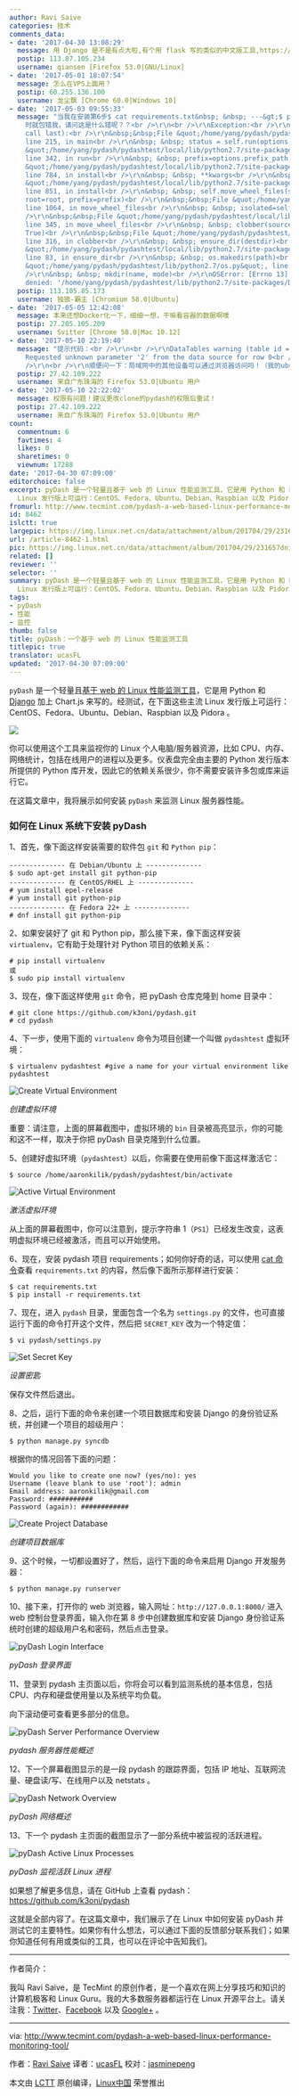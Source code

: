 ```yaml
---
author: Ravi Saive
categories: 技术
comments_data:
- date: '2017-04-30 13:08:29'
  message: 用 Django 是不是有点大啦,有个用 flask 写的类似的中文版工具,https://github.com/hypersport/sysinfo
  postip: 113.87.105.234
  username: qiansen [Firefox 53.0|GNU/Linux]
- date: '2017-05-01 18:07:54'
  message: 怎么在VPS上面用？
  postip: 60.255.136.100
  username: 龙尘飘 [Chrome 60.0|Windows 10]
- date: '2017-05-03 09:55:33'
  message: "当我在安装第6步$ cat requirements.txt&nbsp; &nbsp; ---&gt;$ pip install -r requirements.txt
    时就包错我，请问这是什么错呢？？<br />\r\n<br />\r\nException:<br />\r\nTraceback (most recent
    call last):<br />\r\n&nbsp;&nbsp;File &quot;/home/yang/pydash/pydashtest/local/lib/python2.7/site-packages/pip/basecommand.py&quot;,
    line 215, in main<br />\r\n&nbsp; &nbsp; status = self.run(options, args)<br />\r\n&nbsp;&nbsp;File
    &quot;/home/yang/pydash/pydashtest/local/lib/python2.7/site-packages/pip/commands/install.py&quot;,
    line 342, in run<br />\r\n&nbsp; &nbsp; prefix=options.prefix_path,<br />\r\n&nbsp;&nbsp;File
    &quot;/home/yang/pydash/pydashtest/local/lib/python2.7/site-packages/pip/req/req_set.py&quot;,
    line 784, in install<br />\r\n&nbsp; &nbsp; **kwargs<br />\r\n&nbsp;&nbsp;File
    &quot;/home/yang/pydash/pydashtest/local/lib/python2.7/site-packages/pip/req/req_install.py&quot;,
    line 851, in install<br />\r\n&nbsp; &nbsp; self.move_wheel_files(self.source_dir,
    root=root, prefix=prefix)<br />\r\n&nbsp;&nbsp;File &quot;/home/yang/pydash/pydashtest/local/lib/python2.7/site-packages/pip/req/req_install.py&quot;,
    line 1064, in move_wheel_files<br />\r\n&nbsp; &nbsp; isolated=self.isolated,<br
    />\r\n&nbsp;&nbsp;File &quot;/home/yang/pydash/pydashtest/local/lib/python2.7/site-packages/pip/wheel.py&quot;,
    line 345, in move_wheel_files<br />\r\n&nbsp; &nbsp; clobber(source, lib_dir,
    True)<br />\r\n&nbsp;&nbsp;File &quot;/home/yang/pydash/pydashtest/local/lib/python2.7/site-packages/pip/wheel.py&quot;,
    line 316, in clobber<br />\r\n&nbsp; &nbsp; ensure_dir(destdir)<br />\r\n&nbsp;&nbsp;File
    &quot;/home/yang/pydash/pydashtest/local/lib/python2.7/site-packages/pip/utils/__init__.py&quot;,
    line 83, in ensure_dir<br />\r\n&nbsp; &nbsp; os.makedirs(path)<br />\r\n&nbsp;&nbsp;File
    &quot;/home/yang/pydash/pydashtest/lib/python2.7/os.py&quot;, line 157, in makedirs<br
    />\r\n&nbsp; &nbsp; mkdir(name, mode)<br />\r\nOSError: [Errno 13] Permission
    denied: '/home/yang/pydash/pydashtest/lib/python2.7/site-packages/Django-1.6.8.dist-info'"
  postip: 113.105.85.173
  username: 独狼-霸主 [Chromium 58.0|Ubuntu]
- date: '2017-05-05 12:42:08'
  message: 本来还想Docker化一下，细细一想，干嘛看容器的数据啊噗
  postip: 27.205.105.209
  username: Svitter [Chrome 58.0|Mac 10.12]
- date: '2017-05-10 22:19:40'
  message: "提示代码：<br />\r\n<br />\r\nDataTables warning (table id = 'get_netstat'):
    Requested unknown parameter '2' from the data source for row 0<br />\r\n<br />\r\n内存使用曲线无内容！<br
    />\r\n<br />\r\n顺便问一下：局域网中的其他设备可以通过浏览器访问吗！（我的ubuntu server 的局域网web访问功能已设置完成，并能通过IP成功访问apache介绍网页。）"
  postip: 27.42.109.222
  username: 来自广东珠海的 Firefox 53.0|Ubuntu 用户
- date: '2017-05-10 22:22:02'
  message: 权限有问题！建议更改clone的pydash的权限后重试！
  postip: 27.42.109.222
  username: 来自广东珠海的 Firefox 53.0|Ubuntu 用户
count:
  commentnum: 6
  favtimes: 4
  likes: 0
  sharetimes: 0
  viewnum: 17288
date: '2017-04-30 07:09:00'
editorchoice: false
excerpt: pyDash 是一个轻量且基于 web 的 Linux 性能监测工具，它是用 Python 和 Django 加上 Chart.js 来写的。经测试，在下面这些主流
  Linux 发行版上可运行：CentOS、Fedora、Ubuntu、Debian、Raspbian 以及 Pidora 。
fromurl: http://www.tecmint.com/pydash-a-web-based-linux-performance-monitoring-tool/
id: 8462
islctt: true
largepic: https://img.linux.net.cn/data/attachment/album/201704/29/231657dni4cqi6bz6cjjci.jpg
url: /article-8462-1.html
pic: https://img.linux.net.cn/data/attachment/album/201704/29/231657dni4cqi6bz6cjjci.jpg.thumb.jpg
related: []
reviewer: ''
selector: ''
summary: pyDash 是一个轻量且基于 web 的 Linux 性能监测工具，它是用 Python 和 Django 加上 Chart.js 来写的。经测试，在下面这些主流
  Linux 发行版上可运行：CentOS、Fedora、Ubuntu、Debian、Raspbian 以及 Pidora 。
tags:
- pyDash
- 性能
- 监控
thumb: false
title: pyDash：一个基于 web 的 Linux 性能监测工具
titlepic: true
translator: ucasFL
updated: '2017-04-30 07:09:00'
---
```


`pyDash` 是一个轻量且[基于 web 的 Linux 性能监测工具](http://www.tecmint.com/command-line-tools-to-monitor-linux-performance/)，它是用 Python 和 [Django](http://www.tecmint.com/install-and-configure-django-web-framework-in-centos-debian-ubuntu/) 加上 Chart.js 来写的。经测试，在下面这些主流 Linux 发行版上可运行：CentOS、Fedora、Ubuntu、Debian、Raspbian 以及 Pidora 。


![](https://img.linux.net.cn/data/attachment/album/201704/29/231657dni4cqi6bz6cjjci.jpg)


你可以使用这个工具来监视你的 Linux 个人电脑/服务器资源，比如 CPU、内存、网络统计，包括在线用户的进程以及更多。仪表盘完全由主要的 Python 发行版本所提供的 Python 库开发，因此它的依赖关系很少，你不需要安装许多包或库来运行它。


在这篇文章中，我将展示如何安装 `pyDash` 来监测 Linux 服务器性能。


### 如何在 Linux 系统下安装 pyDash


1、首先，像下面这样安装需要的软件包 `git` 和 `Python pip`：



```
-------------- 在 Debian/Ubuntu 上 --------------
$ sudo apt-get install git python-pip
-------------- 在 CentOS/RHEL 上 --------------
# yum install epel-release
# yum install git python-pip
-------------- 在 Fedora 22+ 上 --------------
# dnf install git python-pip

```

2、如果安装好了 git 和 Python pip，那么接下来，像下面这样安装 `virtualenv`，它有助于处理针对 Python 项目的依赖关系：



```
# pip install virtualenv
或
$ sudo pip install virtualenv

```

3、现在，像下面这样使用 `git` 命令，把 pyDash 仓库克隆到 home 目录中：



```
# git clone https://github.com/k3oni/pydash.git
# cd pydash

```

4、下一步，使用下面的 `virtualenv` 命令为项目创建一个叫做 `pydashtest` 虚拟环境：



```
$ virtualenv pydashtest #give a name for your virtual environment like pydashtest

```

![Create Virtual Environment](https://img.linux.net.cn/data/attachment/album/201704/29/231707s638ynr9hzvtwn44.png)


*创建虚拟环境*


重要：请注意，上面的屏幕截图中，虚拟环境的 `bin` 目录被高亮显示，你的可能和这不一样，取决于你把 pyDash 目录克隆到什么位置。


5、创建好虚拟环境（`pydashtest`）以后，你需要在使用前像下面这样激活它：



```
$ source /home/aaronkilik/pydash/pydashtest/bin/activate

```

![Active Virtual Environment](https://img.linux.net.cn/data/attachment/album/201704/29/231707mookakkzwvnvatk7.png)


*激活虚拟环境*


从上面的屏幕截图中，你可以注意到，提示字符串 1（`PS1`）已经发生改变，这表明虚拟环境已经被激活，而且可以开始使用。


6、现在，安装 pydash 项目 requirements；如何你好奇的话，可以使用 [cat 命令](http://www.tecmint.com/13-basic-cat-command-examples-in-linux/)查看 `requirements.txt` 的内容，然后像下面所示那样进行安装：



```
$ cat requirements.txt
$ pip install -r requirements.txt

```

7、现在，进入 `pydash` 目录，里面包含一个名为 `settings.py` 的文件，也可直接运行下面的命令打开这个文件，然后把 `SECRET_KEY` 改为一个特定值：



```
$ vi pydash/settings.py

```

![Set Secret Key](https://img.linux.net.cn/data/attachment/album/201704/29/231708tmbm9i0dbzb9m9nv.png)


*设置密匙*


保存文件然后退出。


8、之后，运行下面的命令来创建一个项目数据库和安装 Django 的身份验证系统，并创建一个项目的超级用户：



```
$ python manage.py syncdb

```

根据你的情况回答下面的问题：



```
Would you like to create one now? (yes/no): yes
Username (leave blank to use 'root'): admin
Email address: aaronkilik@gmail.com
Password: ###########
Password (again): ############

```

![Create Project Database](https://img.linux.net.cn/data/attachment/album/201704/29/231708c0e9z9ia094dv2vi.png)


*创建项目数据库*


9、这个时候，一切都设置好了，然后，运行下面的命令来启用 Django 开发服务器：



```
$ python manage.py runserver

```

10、接下来，打开你的 web 浏览器，输入网址：`http://127.0.0.1:8000/` 进入 web 控制台登录界面，输入你在第 8 步中创建数据库和安装 Django 身份验证系统时创建的超级用户名和密码，然后点击登录。


![pyDash Login Interface](https://img.linux.net.cn/data/attachment/album/201704/29/231709uij8x6djip09e7xj.png)


*pyDash 登录界面*


11、登录到 pydash 主页面以后，你将会可以看到监测系统的基本信息，包括 CPU、内存和硬盘使用量以及系统平均负载。


向下滚动便可查看更多部分的信息。


![pyDash Server Performance Overview](https://img.linux.net.cn/data/attachment/album/201704/29/231710v4wkqwjntxz04iin.png)


*pydash 服务器性能概述*


12、下一个屏幕截图显示的是一段 pydash 的跟踪界面，包括 IP 地址、互联网流量、硬盘读/写、在线用户以及 netstats 。


![pyDash Network Overview](https://img.linux.net.cn/data/attachment/album/201704/29/231712ropz9wa050wcqeew.png)


*pyDash 网络概述*


13、下一个 pydash 主页面的截图显示了一部分系统中被监视的活跃进程。


![pyDash Active Linux Processes](https://img.linux.net.cn/data/attachment/album/201704/29/231715k7biaimaikxskmom.png)


*pyDash 监视活跃 Linux 进程*


如果想了解更多信息，请在 GitHub 上查看 pydash：<https://github.com/k3oni/pydash>


这就是全部内容了。在这篇文章中，我们展示了在 Linux 中如何安装 pyDash 并测试它的主要特性。如果你有什么想法，可以通过下面的反馈部分联系我们；如果你知道任何有用或类似的工具，也可以在评论中告知我们。




---


作者简介：


我叫 Ravi Saive，是 TecMint 的原创作者，是一个喜欢在网上分享技巧和知识的计算机极客和 Linux Guru。我的大多数服务器都运行在 Linux 开源平台上。请关注我：[Twitter](http://www.tecmint.com/wp-content/uploads/2017/03/pyDash-Network-Overview.png)、[Facebook](https://www.facebook.com/ravi.saive) 以及 [Google+](https://plus.google.com/u/0/+RaviSaive) 。




---


via: <http://www.tecmint.com/pydash-a-web-based-linux-performance-monitoring-tool/>


作者：[Ravi Saive](http://www.tecmint.com/author/admin/)  译者：[ucasFL](https://github.com/ucasFL) 校对：[jasminepeng](https://github.com/jasminepeng)


本文由 [LCTT](https://github.com/LCTT/TranslateProject) 原创编译，[Linux中国](https://linux.cn/) 荣誉推出